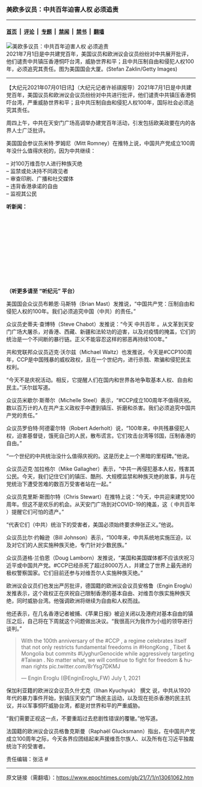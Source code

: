 ### 美欧多议员：中共百年迫害人权 必须追责

---

#### [首页](../../../..?n13061062) &nbsp;|&nbsp; [评论](../../../../../epoch-comment?n13061062) &nbsp;|&nbsp; [专题](../../../../../epoch-special?n13061062) &nbsp;|&nbsp; [禁闻](../../../../../epoch-news?n13061062) &nbsp;|&nbsp; [禁书](../../../../../books?n13061062) &nbsp;|&nbsp; [翻墙](https://github.com/gfw-breaker/nogfw/blob/master/README.md?n13061062)


<div><img alt="美欧多议员：中共百年迫害人权 必须追责" class="attachment-djy_600_400 size-djy_600_400 wp-post-image" src="https://i.epochtimes.com/assets/uploads/2021/05/id12987376-149537-600x400.jpg"/>
<div class="caption">
 2021年7月1日是中共建党百年，美国议员和欧洲议会议员纷纷对中共展开批评，他们谴责中共镇压香港恫吓台湾，威胁世界和平；且中共压制自由和侵犯人权100年，必须追究其责任。图为美国国会大厦。(Stefan Zaklin/Getty Images)
</div></div><hr/><div class="post_content" id="artbody" itemprop="articleBody">
 <!-- article content begin -->
 <p>
  【大纪元2021年07月01日讯】（大纪元记者许祯祺报导）2021年7月1日是中共建党百年，美国议员和欧洲议会议员纷纷对中共进行批评，他们谴责中共镇压香港恫吓台湾，严重威胁世界和平；且中共压制自由和侵犯人权100年，国际社会必须追究其责任。
 </p>
 <p>
  周四上午，中共在天安门广场高调举办建党百年活动，引发包括欧美政要在内的各界人士广泛批评。
 </p>
 <p>
  美国国会参议员米特‧罗姆尼（Mitt Romney）在推特上说，中国共产党成立100周年没什么值得庆祝的，因为中共继续：
 </p>
 <p>
  – 对100万维吾尔人进行种族灭绝
  <br/>
  – 监禁或处决持不同政见者
  <br/>
  – 审查印刷、广播和社交媒体
  <br/>
  – 违背香港承诺的自由
  <br/>
  – 监视其公民
 </p>
 <p>
  <strong>
   听新闻：
  </strong>
 </p>
 <div style="width: 100%; height: 170px; margin-bottom: 20px; border-radius: 10px; overflow: hidden;">
 </div>
 <p>
  <strong>
   （听更多请至
   <ok href="https://www.epochtimes.com/gb/podcast.htm">
    “听纪元”
   </ok>
   平台）
  </strong>
 </p>
 <p>
  美国国会众议员布赖恩‧马斯特（Brian Mast）发推说，“中国共产党：压制自由和侵犯人权的100年。我们必须追究中国（中共）的责任。”
 </p>
 <p>
  众议员史蒂夫‧查博特（Steve Chabot）发推说：“今天
  <ok href="https://www.epochtimes.com/gb/tag/%E4%B8%AD%E5%85%B1%E7%99%BE%E5%B9%B4.html">
   中共百年
  </ok>
  。从文革到天安门广场大屠杀，对香港、西藏、新疆和法轮功的迫害，以及对疫情的掩盖，它们的统治是一个不间断的暴行链。正义不能容忍这样的邪恶再持续100年。”
 </p>
 <p>
  共和党联邦众议员迈克‧沃尔兹（Michael Waltz）也发推说，今天是#CCP100周年，CCP是中国残暴的威权政权，且在一个世纪内，进行杀戮、欺骗和侵犯民主权利。
 </p>
 <p>
  “今天不是庆祝活动。相反，它提醒人们在国内和世界各地争取基本人权、自由和民主。”沃尔兹写道。
 </p>
 <p>
  众议员米歇尔‧斯蒂尔（Michelle Steel）表示，“#CCP成立100周年不值得庆祝。数以百万计的人在共产主义政权手中遭到镇压、折磨和杀害。我们必须追究中国共产党的责任。”
 </p>
 <p>
  众议员罗伯特‧阿德霍尔特（Robert Aderholt）说，“100年来，中共残暴侵犯人权，迫害基督徒，饿死自己的人民，散布谎言。它们攻击台湾等邻国，压制香港的自由。”
 </p>
 <p>
  “一个世纪的中共统治没什么值得庆祝的。这是历史上一个黑暗的里程碑。”他说。
 </p>
 <p>
  众议员迈克‧加拉格尔（Mike Gallagher）表示，“中共一再侵犯基本人权，残害其公民。今天，我们记住它们的镇压、酷刑、大规模监禁和种族灭绝的故事，并与在党统治下遭受苦难的数百万受害者站在一起。”
 </p>
 <p>
  众议员克里斯‧斯图尔特（Chris Stewart）在推特上说：“今天，中共迎来建党100周年。但这不是欢乐的机会。从天安门广场到对COVID-19的掩盖，这（
  <ok href="https://www.epochtimes.com/gb/tag/%E4%B8%AD%E5%85%B1%E7%99%BE%E5%B9%B4.html">
   中共百年
  </ok>
  ）提醒它们可怕的遗产。”
 </p>
 <p>
  “代表它们（中共）统治下的受害者，美国必须始终要求伸张正义。”他说。
 </p>
 <p>
  众议员比尔‧约翰逊（Bill Johnson）表示，“100年来，中共系统地实施压迫，以及对它们的人民实施种族灭绝，专门针对少数民族。”
 </p>
 <p>
  众议员道格‧兰伯恩（Doug Lamborn）发推说，“美国和美国媒体都不应该庆祝习近平或中国共产党。#CCP已经杀死了超过8000万人，并建立了世界上最先进的极权警察国家。它们目前还参与对维吾尔人实施种族灭绝。”
 </p>
 <p>
  欧洲议会议员们也发出严厉批评，德国籍的欧洲议会议员安格鲁（Engin Eroglu）发推表示，这个政权正在庆祝自己限制香港的基本自由、对维吾尔族实施种族灭绝，同时威胁台湾。他强调欧洲将继续为自由和人权而战。
 </p>
 <p>
  他还表示，在几名香港记者被捕、《苹果日报》被迫关闭以及港府对基本自由的镇压之后，自己将在下周就这个问题做出决议。“我很高兴为我作为小组的领导进行谈判。”
 </p>
 <p>
 </p>
 <blockquote class="twitter-tweet">
  <p dir="ltr" lang="en">
   With the 100th anniversary of the
   <ok href="https://twitter.com/hashtag/CCP?src=hash&amp;ref_src=twsrc%5Etfw">
    #CCP
   </ok>
   , a regime celebrates itself that not only restricts fundamental freedoms in
   <ok href="https://twitter.com/hashtag/HongKong?src=hash&amp;ref_src=twsrc%5Etfw">
    #HongKong
   </ok>
   , Tibet &amp; Mongolia but commits
   <ok href="https://twitter.com/hashtag/UyghurGenocide?src=hash&amp;ref_src=twsrc%5Etfw">
    #UyghurGenocide
   </ok>
   while aggressively targeting
   <ok href="https://twitter.com/hashtag/Taiwan?src=hash&amp;ref_src=twsrc%5Etfw">
    #Taiwan
   </ok>
   . No matter what, we will continue to fight for freedom &amp; human rights
   <ok href="https://t.co/8rYsg7DKMJ">
    pic.twitter.com/8rYsg7DKMJ
   </ok>
  </p>
  <p>
   — Engin Eroglu (@EnginEroglu_FW)
   <ok href="https://twitter.com/EnginEroglu_FW/status/1410508610891878402?ref_src=twsrc%5Etfw">
    July 1, 2021
   </ok>
  </p>
 </blockquote>
 <p>
  <p>
   保加利亚籍的欧洲议会议员久什尤克（Ilhan Kyuchyuk）
   <ok href="https://www.euractiv.com/section/global-europe/opinion/100th-anniversary-of-chinese-communist-party-leaves-little-cause-for-celebration/">
    撰文
   </ok>
   说，中共从1920年代的暴力事件开始，到镇压天安门广场民主运动，以及现在扼杀香港的民主抗议，并以军事恫吓威胁台湾，都是对世界和平的严重威胁。
  </p>
  <p>
   “我们需要正视这一点，不要重蹈过去悲剧性错误的覆辙。”他写道。
  </p>
  <p>
   法国籍的欧洲议会议员格鲁克斯曼（Raphaël Glucksmann）指出，在中国共产党成立100周年之际，今天各界应团结起来声援维吾尔族人、以及所有在习近平独裁统治下的受害者。
  </p>
  <p>
   责任编辑：张洁 #
  </p>
  <!-- article content end -->
  <div id="below_article_ad">
  </div>
 </p>
</div>


---

原文链接（需翻墙）：https://www.epochtimes.com/gb/21/7/1/n13061062.htm